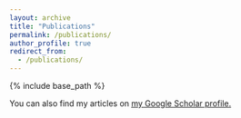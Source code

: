 ```yaml
---
layout: archive
title: "Publications"
permalink: /publications/
author_profile: true
redirect_from: 
  - /publications/
---
```


{% include base_path %}

You can also find my articles on <u><a href="{{author.googlescholar}}">my Google Scholar profile</a>.</u>



